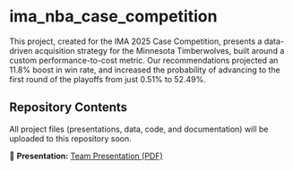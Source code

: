 # ima_nba_case_competition
This project, created for the IMA 2025 Case Competition, presents a data-driven acquisition strategy for the Minnesota Timberwolves, built around a custom performance-to-cost metric. Our recommendations projected an 11.8% boost in win rate, and increased the probability of advancing to the first round of the playoffs from just 0.51% to 52.49%.

## Repository Contents
All project files (presentations, data, code, and documentation) will be uploaded to this repository soon.  

📄 **Presentation:** [Team Presentation (PDF)](docs/presentation/Team%20Presentation.pdf)
